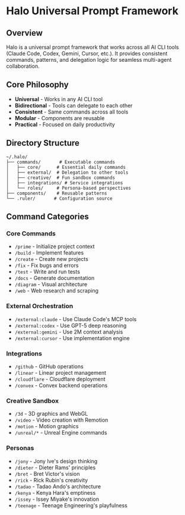 # Halo Universal Prompt Framework

## Overview
Halo is a universal prompt framework that works across all AI CLI tools (Claude Code, Codex, Gemini, Cursor, etc.). It provides consistent commands, patterns, and delegation logic for seamless multi-agent collaboration.

## Core Philosophy
- **Universal** - Works in any AI CLI tool
- **Bidirectional** - Tools can delegate to each other
- **Consistent** - Same commands across all tools
- **Modular** - Components are reusable
- **Practical** - Focused on daily productivity

## Directory Structure
```
~/.halo/
├── commands/       # Executable commands
│   ├── core/      # Essential daily commands
│   ├── external/  # Delegation to other tools
│   ├── creative/  # Fun sandbox commands
│   ├── integrations/ # Service integrations
│   └── roles/     # Persona-based perspectives
├── components/    # Reusable patterns
└── .ruler/       # Configuration source
```

## Command Categories

### Core Commands
- `/prime` - Initialize project context
- `/build` - Implement features
- `/create` - Create new projects
- `/fix` - Fix bugs and errors
- `/test` - Write and run tests
- `/docs` - Generate documentation
- `/diagram` - Visual architecture
- `/web` - Web research and scraping

### External Orchestration
- `/external:claude` - Use Claude Code's MCP tools
- `/external:codex` - Use GPT-5 deep reasoning
- `/external:gemini` - Use 2M context analysis
- `/external:cursor` - Use implementation engine

### Integrations
- `/github` - GitHub operations
- `/linear` - Linear project management
- `/cloudflare` - Cloudflare deployment
- `/convex` - Convex backend operations

### Creative Sandbox
- `/3d` - 3D graphics and WebGL
- `/video` - Video creation with Remotion
- `/motion` - Motion graphics
- `/unreal/*` - Unreal Engine commands

### Personas
- `/jony` - Jony Ive's design thinking
- `/dieter` - Dieter Rams' principles
- `/bret` - Bret Victor's vision
- `/rick` - Rick Rubin's creativity
- `/tadao` - Tadao Ando's architecture
- `/kenya` - Kenya Hara's emptiness
- `/issey` - Issey Miyake's innovation
- `/teenage` - Teenage Engineering's playfulness
